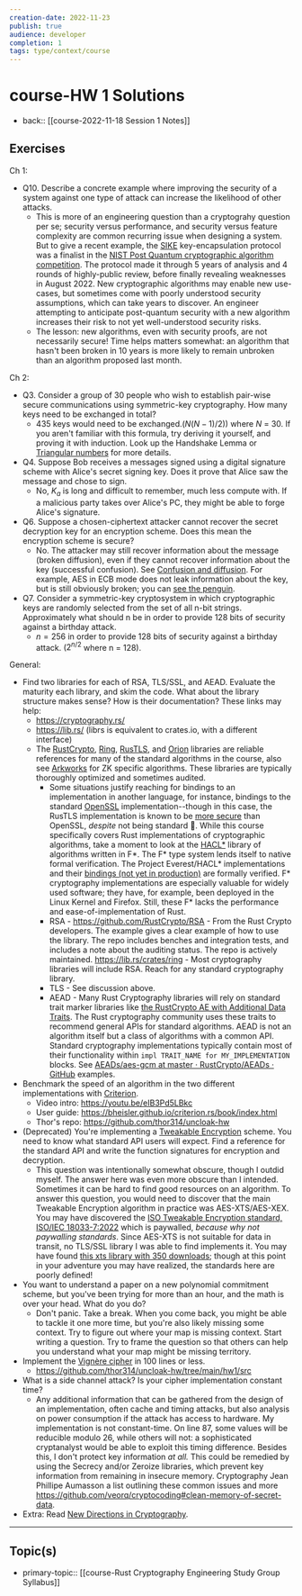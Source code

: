 ```yaml
---
creation-date: 2022-11-23
publish: true
audience: developer
completion: 1
tags: type/context/course
---
```

# course-HW 1 Solutions
- back:: [[course-2022-11-18 Session 1 Notes]]
## Exercises
Ch 1:
- Q10. Describe a concrete example where improving the security of a system against one type of attack can increase the likelihood of other attacks.
    - This is more of an engineering question than a cryptograhy question per se; security versus performance, and security versus feature complexity are common recurring issue when designing a system. But to give a recent example, the [SIKE](https://sike.org/) key-encapsulation protocol was a finalist in the [NIST Post Quantum cryptographic algorithm competition](https://csrc.nist.gov/Projects/post-quantum-cryptography/round-4-submissions). The protocol made it through 5 years of analysis and 4 rounds of highly-public review, before finally revealing weaknesses in August 2022. New cryptographic algorithms may enable new use-cases, but sometimes come with poorly understood security assumptions, which can take years to discover. An engineer attempting to anticipate post-quantum security with a new algorithm increases their risk to not yet well-understood security risks.
    - The lesson: new algorithms, even with security proofs, are not necessarily secure! Time helps matters somewhat: an algorithm that hasn't been broken in 10 years is more likely to remain unbroken than an algorithm proposed last month.

Ch 2:
- Q3. Consider a group of 30 people who wish to establish pair-wise secure communications using symmetric-key cryptography. How many keys need to be exchanged in total?
    - 435 keys would need to be exchanged.($N(N-1)/2$)) where $N$ = 30. If you aren't familiar with this formula, try deriving it yourself, and proving it with induction. Look up the Handshake Lemma or [Triangular numbers](https://en.wikipedia.org/wiki/Triangular_number) for more details.
- Q4. Suppose Bob receives a messages signed using a digital signature scheme with Alice's secret signing key. Does it prove that Alice saw the message and chose to sign.
    - No,  $K_a$ is long and difficult to remember, much less compute with. If a malicious party takes over Alice's PC, they might be able to forge Alice's signature.
- Q6. Suppose a chosen-ciphertext attacker cannot recover the secret decryption key for an encryption scheme. Does this mean the encryption scheme is secure?
    - No. The attacker may still recover information about the message (broken diffusion), even if they cannot recover information about the key (successful confusion). See [Confusion and diffusion](https://en.wikipedia.org/wiki/Confusion_and_diffusion). For example, AES in ECB mode does not leak information about the key, but is still obviously broken; you can [see the penguin](https://words.filippo.io/the-ecb-penguin/).
- Q7. Consider a symmetric-key cryptosystem in which cryptographic keys are randomly selected from the set of all n-bit strings. Approximately what should n be in order to provide 128 bits of security against a birthday attack.
    - $n = 256$ in order to provide 128 bits of security against a birthday attack. ($2^{n/2}$ where n = 128).

General:
- Find two libraries for each of RSA, TLS/SSL, and AEAD. Evaluate the maturity each library, and skim the code. What about the library structure makes sense? How is their documentation? These links may help:
    - https://cryptography.rs/
    - https://lib.rs/ (librs is equivalent to crates.io, with a different interface)
    - The [RustCrypto](https://github.com/RustCrypto), [Ring](https://github.com/briansmith/ring), [RusTLS](https://github.com/rustls/rustls), and [Orion](https://github.com/orion-rs/orion) libraries are reliable references for many of the standard algorithms in the course, also see [Arkworks](https://github.com/arkworks-rs) for ZK specific algorithms. These libraries are typically thoroughly optimized and sometimes audited.
        - Some situations justify reaching for bindings to an implementation in another language, for instance, bindings to the standard [OpenSSL](https://github.com/sfackler/rust-openssl) implementation--though in this case, the RusTLS implementation is known to be [more secure](https://www.zdnet.com/article/a-rust-based-tls-library-outperformed-openssl-in-almost-every-category/) than OpenSSL, *despite* not being standard 🍄. While this course specifically covers Rust implementations of cryptographic algorithms, take a moment to look at the [HACL*](https://hacl-star.github.io/index.html) library of algorithms written in F*. The F* type system lends itself to native formal verification. The Project Everest/HACL* implementations and their [bindings (not yet in production)](https://github.com/franziskuskiefer/evercrypt-rust/tree/main/evercrypt-rs) are formally verified. F* cryptography implementations are especially valuable for widely used software; they have, for example, been deployed in the Linux Kernel and Firefox. Still, these F* lacks the performance and ease-of-implementation of Rust.
        - RSA - https://github.com/RustCrypto/RSA - From the Rust Crypto developers. The example gives a clear example of how to use the library. The repo includes benches and integration tests, and includes a note about the auditing status. The repo is actively maintained. https://lib.rs/crates/ring - Most cryptography libraries will include RSA. Reach for any standard cryptography library.
        - TLS - See discussion above.
        - AEAD - Many Rust Cryptography libraries will rely on standard trait marker libraries like [the RustCrypto AE with Additional Data Traits](https://github.com/RustCrypto/traits/tree/master/aead). The Rust cryptography community uses these traits to recommend general APIs for standard algorithms. AEAD is not an algorithm itself but a class of algorithms with a common API. Standard cryptography implementations typically contain most of their functionality within `impl TRAIT_NAME for MY_IMPLEMENTATION` blocks. See [AEADs/aes-gcm at master · RustCrypto/AEADs · GitHub](https://github.com/RustCrypto/AEADs/tree/master/aes-gcm) examples.
- Benchmark the speed of an algorithm in the two different implementations with [Criterion](https://lib.rs/crates/criterion).
    - Video intro: https://youtu.be/eIB3Pd5LBkc
    - User guide: https://bheisler.github.io/criterion.rs/book/index.html
    - Thor's repo: https://github.com/thor314/uncloak-hw
- (Deprecated) You're implementing a [Tweakable Encryption](https://en.wikipedia.org/wiki/Disk_encryption_theory) scheme. You need to know what standard API users will expect. Find a reference for the standard API and write the function signatures for encryption and decryption.
    - This question was intentionally somewhat obscure, though I outdid myself. The answer here was even more obscure than I intended. Sometimes it can be hard to find good resources on an algorithm. To answer this question, you would need to discover that the main Tweakable Encryption algorithm in practice was AES-XTS/AES-XEX. You may have discovered the [ISO Tweakable Encryption standard, ISO/IEC 18033-7:2022](https://www.iso.org/obp/ui/#iso:std:iso-iec:18033:-7:ed-1:v1:en) which is paywalled, *because why not paywalling standards*. Since AES-XTS is not suitable for data in transit, no TLS/SSL library I was able to find implements it. You may have found [this xts library with 350 downloads](https://lib.rs/crates/xts-mode); though at this point in your adventure you may have realized, the standards here are poorly defined!
- You want to understand a paper on a new polynomial commitment scheme, but you've been trying for more than an hour, and the math is over your head. What do you do?
    - Don't panic. Take a break. When you come back, you might be able to tackle it one more time, but you're also likely missing some context. Try to figure out where your map is missing context. Start writing a question. Try to frame the question so that others can help you understand what your map might be missing territory.
- Implement the [Vignère cipher](https://en.wikipedia.org/wiki/Vigen%C3%A8re_cipher) in 100 lines or less.
    - https://github.com/thor314/uncloak-hw/tree/main/hw1/src
- What is a side channel attack? Is your cipher implementation constant time?
    - Any additional information that can be gathered from the design of an implementation, often cache and timing attacks, but also analysis on power consumption if the attack has access to hardware. My implementation is not constant-time. On line 87, some values will be reducible modulo 26, while others will not: a sophisticated cryptanalyst would be able to exploit this timing difference. Besides this, I don't protect key information *at all.* This could be remedied by using the Secrecy and/or Zeroize libraries, which prevent key information from remaining in insecure memory. Cryptography Jean Phillipe Aumasson a list outlining these common issues and more https://github.com/veorq/cryptocoding#clean-memory-of-secret-data.
- Extra: Read [New Directions in Cryptography](https://ieeexplore.ieee.org/document/1055638).

---
## Topic(s)
- primary-topic:: [[course-Rust Cryptography Engineering Study Group Syllabus]]